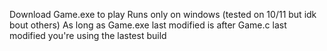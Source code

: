 Download Game.exe to play
Runs only on windows (tested on 10/11 but idk bout others)
As long as Game.exe last modified is after Game.c last modified you're using the lastest build
